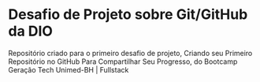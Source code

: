 # Desafio de Projeto sobre Git/GitHub da DIO
Repositório criado para o primeiro desafio de projeto, Criando seu Primeiro Repositório no GitHub Para Compartilhar Seu Progresso, do Bootcamp Geração Tech Unimed-BH | Fullstack
